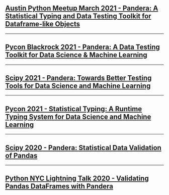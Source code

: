 <link rel="stylesheet" href="assets/css/custom.css">


## [Austin Python Meetup March 2021 - Pandera: A Statistical Typing and Data Testing Toolkit for Dataframe-like Objects](slides/20220309_austin_python_meetup.slides.html)

---

## [Pycon Blackrock 2021 - Pandera: A Data Testing Toolkit for Data Science & Machine Learning](slides/20211122_pycon_blackrock_data_testing.slides.html)

---

## [Scipy 2021 - Pandera: Towards Better Testing Tools for Data Science and Machine Learning](slides/20210716_scipy_data_testing.slides.html)

---

## [Pycon 2021 - Statistical Typing: A Runtime Typing System for Data Science and Machine Learning](slides/20210515_pycon_statistical_typing.slides.html)

---

## [Scipy 2020 - Pandera: Statistical Data Validation of Pandas](slides/20200505_scipy_conference.slides.html)


---

## [Python NYC Lightning Talk 2020 - Validating Pandas DataFrames with Pandera](slides/20200505_scipy_conference.slides.html)
